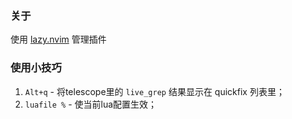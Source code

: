 ### 关于
使用 [lazy.nvim](https://github.com/folke/lazy.nvim) 管理插件

### 使用小技巧
1. `Alt+q` - 将telescope里的 `live_grep` 结果显示在 quickfix 列表里；
2. `luafile %` - 使当前lua配置生效；
